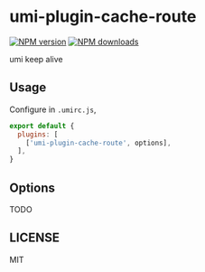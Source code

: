 # umi-plugin-cache-route

[![NPM version](https://img.shields.io/npm/v/umi-plugin-cache-route.svg?style=flat)](https://npmjs.org/package/umi-plugin-cache-route)
[![NPM downloads](http://img.shields.io/npm/dm/umi-plugin-cache-route.svg?style=flat)](https://npmjs.org/package/umi-plugin-cache-route)

umi keep alive

## Usage

Configure in `.umirc.js`,

```js
export default {
  plugins: [
    ['umi-plugin-cache-route', options],
  ],
}
```

## Options

TODO

## LICENSE

MIT

